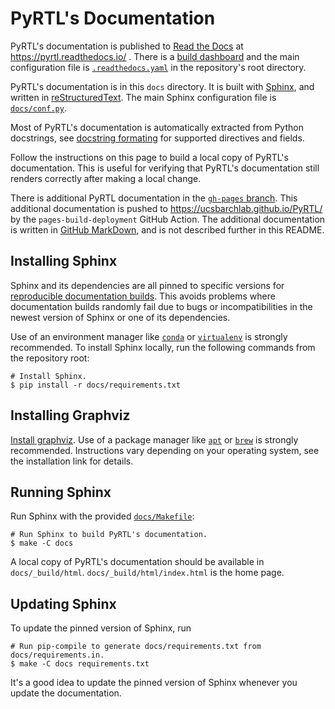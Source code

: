 # PyRTL's Documentation

PyRTL's documentation is published to [Read the Docs](https://readthedocs.org/)
at https://pyrtl.readthedocs.io/ . There is a
[build dashboard](https://readthedocs.org/projects/pyrtl/builds/)
and the main configuration file is
[`.readthedocs.yaml`](https://github.com/UCSBarchlab/PyRTL/blob/development/.readthedocs.yaml)
in the repository's root directory.

PyRTL's documentation is in this `docs` directory. It is built with
[Sphinx](https://www.sphinx-doc.org/en/master/), and written in
[reStructuredText](https://www.sphinx-doc.org/en/master/usage/restructuredtext/index.html).
The main Sphinx configuration file is
[`docs/conf.py`](https://github.com/UCSBarchlab/PyRTL/blob/development/docs/conf.py).

Most of PyRTL's documentation is automatically extracted from Python docstrings, see
[docstring formating](https://www.sphinx-doc.org/en/master/usage/restructuredtext/domains.html#signatures) for supported directives and fields.

Follow the instructions on this page to build a local copy of PyRTL's
documentation. This is useful for verifying that PyRTL's documentation still
renders correctly after making a local change.

There is additional PyRTL documentation in the
[`gh-pages` branch](https://github.com/UCSBarchlab/PyRTL/tree/gh-pages).
This additional documentation is pushed to https://ucsbarchlab.github.io/PyRTL/
by the `pages-build-deployment` GitHub Action. The additional documentation is
written in [GitHub MarkDown](https://docs.github.com/en/get-started/writing-on-github/getting-started-with-writing-and-formatting-on-github/basic-writing-and-formatting-syntax),
and is not described further in this README.

## Installing Sphinx

Sphinx and its dependencies are all pinned to specific versions for
[reproducible documentation builds](https://docs.readthedocs.io/en/stable/guides/reproducible-builds.html).
This avoids problems where documentation builds randomly fail due to bugs or
incompatibilities in the newest version of Sphinx or one of its
dependencies.

Use of an environment manager like [`conda`](https://docs.conda.io/en/latest/)
or [`virtualenv`](https://virtualenv.pypa.io/en/latest/) is strongly
recommended. To install Sphinx locally, run the following commands from the
repository root:

```shell
# Install Sphinx.
$ pip install -r docs/requirements.txt
```

## Installing Graphviz

[Install graphviz](https://www.graphviz.org/download/#executable-packages). Use
of a package manager like
[`apt`](https://ubuntu.com/server/docs/package-management) or
[`brew`](https://brew.sh/) is strongly recommended. Instructions vary depending
on your operating system, see the installation link for details.

## Running Sphinx

Run Sphinx with the provided [`docs/Makefile`](https://github.com/UCSBarchlab/PyRTL/blob/development/docs/Makefile):

```shell
# Run Sphinx to build PyRTL's documentation.
$ make -C docs
```

A local copy of PyRTL's documentation should be available in
`docs/_build/html`. `docs/_build/html/index.html` is the home page.

## Updating Sphinx

To update the pinned version of Sphinx, run

```shell
# Run pip-compile to generate docs/requirements.txt from docs/requirements.in.
$ make -C docs requirements.txt
```

It's a good idea to update the pinned version of Sphinx whenever you update the
documentation.

